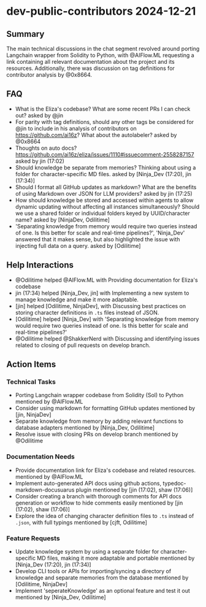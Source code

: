 # dev-public-contributors 2024-12-21

## Summary
The main technical discussions in the chat segment revolved around porting Langchain wrapper from Solidity to Python, with @AIFlow.ML requesting a link containing all relevant documentation about the project and its resources. Additionally, there was discussion on tag definitions for contributor analysis by @0x8664.

## FAQ
- What is the Eliza's codebase? What are some recent PRs I can check out? asked by @jin
- For parity with tag definitions, should any other tags be considered for @jin to include in his analysis of contributors on https://github.com/ai16z? What about the autolabeler? asked by @0x8664
- Thoughts on auto docs? https://github.com/ai16z/eliza/issues/1110#issuecomment-2558287157 asked by jin (17:02)
- Should knowledge be separate from memories? Thinking about using a folder for character-specific MD files. asked by [Ninja_Dev (17:20), jin (17:34)]
- Should I format all GitHub updates as markdown? What are the benefits of using Markdown over JSON for LLM providers? asked by jin (17:25)
- How should knowledge be stored and accessed within agents to allow dynamic updating without affecting all instances simultaneously? Should we use a shared folder or individual folders keyed by UUID/character name? asked by [NinjaDev, Odilitime]
- 'Separating knowledge from memory would require two queries instead of one. Is this better for scale and real-time pipelines?', 'Ninja_Dev' answered that it makes sense, but also highlighted the issue with injecting full data on a query. asked by [Odilitime]

## Help Interactions
- @Odilitime helped @AIFlow.ML with Providing documentation for Eliza's codebase
- jin (17:34) helped [Ninja_Dev, jin] with Implementing a new system to manage knowledge and make it more adaptable.
- [jin] helped [Odilitime, NinjaDev], with Discussing best practices on storing character definitions in `.ts` files instead of JSON.
- [Odilitime] helped [Ninja_Dev] with 'Separating knowledge from memory would require two queries instead of one. Is this better for scale and real-time pipelines?'
- @Odilitime helped @ShakkerNerd with Discussing and identifying issues related to closing of pull requests on develop branch.

## Action Items

### Technical Tasks
- Porting Langchain wrapper codebase from Solidity (Sol) to Python mentioned by @AIFlow.ML
- Consider using markdown for formatting GitHub updates mentioned by [jin, NinjaDev]
- Separate knowledge from memory by adding relevant functions to database adapters mentioned by [Ninja_Dev, Odilitime]
- Resolve issue with closing PRs on develop branch mentioned by @Odilitime

### Documentation Needs
- Provide documentation link for Eliza's codebase and related resources. mentioned by @AIFlow.ML
- Implement auto-generated API docs using github actions, typedoc-markdown-docusuarus plugin mentioned by [jin (17:02), shaw (17:06)]
- Consider creating a branch with thorough comments for API docs generation or workflow to hide comments easily mentioned by [jin (17:02), shaw (17:06)]
- Explore the idea of changing character definition files to `.ts` instead of `.json`, with full typings mentioned by [cjft, Odilitime]

### Feature Requests
- Update knowledge system by using a separate folder for character-specific MD files, making it more adaptable and portable mentioned by [Ninja_Dev (17:20), jin (17:34)]
- Develop CLI tools or APIs for importing/syncing a directory of knowledge and separate memories from the database mentioned by [Odilitime, NinjaDev]
- Implement 'seperateKnowledge' as an optional feature and test it out mentioned by [Ninja_Dev, Odilitime]